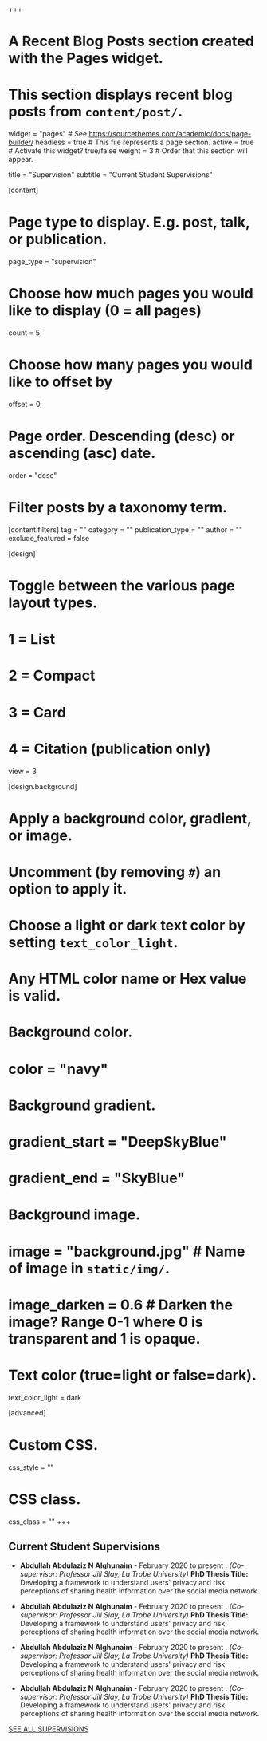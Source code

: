 +++
# A Recent Blog Posts section created with the Pages widget.
# This section displays recent blog posts from `content/post/`.

widget = "pages"  # See https://sourcethemes.com/academic/docs/page-builder/
headless = true  # This file represents a page section.
active = true  # Activate this widget? true/false
weight = 3  # Order that this section will appear.

title = "Supervision"
subtitle = "Current Student Supervisions"

[content]
  # Page type to display. E.g. post, talk, or publication.
  page_type = "supervision"
  
  # Choose how much pages you would like to display (0 = all pages)
  count = 5
  
  # Choose how many pages you would like to offset by
  offset = 0

  # Page order. Descending (desc) or ascending (asc) date.
  order = "desc"

  # Filter posts by a taxonomy term.
  [content.filters]
    tag = ""
    category = ""
    publication_type = ""
    author = ""
    exclude_featured = false
  
[design]
  # Toggle between the various page layout types.
  #   1 = List
  #   2 = Compact
  #   3 = Card
  #   4 = Citation (publication only)
  view = 3
  
[design.background]
  # Apply a background color, gradient, or image.
  #   Uncomment (by removing `#`) an option to apply it.
  #   Choose a light or dark text color by setting `text_color_light`.
  #   Any HTML color name or Hex value is valid.
  
  # Background color.
  # color = "navy"
  
  # Background gradient.
  # gradient_start = "DeepSkyBlue"
  # gradient_end = "SkyBlue"
  
  # Background image.
  # image = "background.jpg"  # Name of image in `static/img/`.
  # image_darken = 0.6  # Darken the image? Range 0-1 where 0 is transparent and 1 is opaque.

  # Text color (true=light or false=dark).
   text_color_light = dark  
  
[advanced]
 # Custom CSS. 
 css_style = ""
 
 # CSS class.
 css_class = ""
+++
##  Current Student Supervisions

* **Abdullah Abdulaziz N Alghunaim** - February 2020 to present . _(Co-supervisor: Professor Jill Slay, La Trobe University)_ **PhD Thesis Title:** Developing a framework to understand users' privacy and risk perceptions of sharing health information over the social media network.

* **Abdullah Abdulaziz N Alghunaim** - February 2020 to present . _(Co-supervisor: Professor Jill Slay, La Trobe University)_ **PhD Thesis Title:** Developing a framework to understand users' privacy and risk perceptions of sharing health information over the social media network.

* **Abdullah Abdulaziz N Alghunaim** - February 2020 to present . _(Co-supervisor: Professor Jill Slay, La Trobe University)_ **PhD Thesis Title:** Developing a framework to understand users' privacy and risk perceptions of sharing health information over the social media network.

* **Abdullah Abdulaziz N Alghunaim** - February 2020 to present . _(Co-supervisor: Professor Jill Slay, La Trobe University)_ **PhD Thesis Title:** Developing a framework to understand users' privacy and risk perceptions of sharing health information over the social media network.



[SEE ALL SUPERVISIONS](https://academic-template.netlify.app/supervision/)